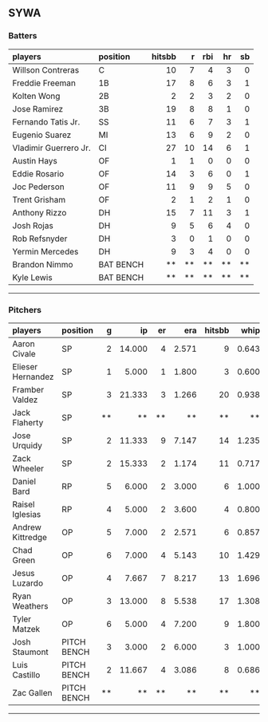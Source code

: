 ## SYWA

### Batters

 
|players               |position  | hitsbb|  r| rbi| hr| sb| 
|:---------------------|:---------|------:|--:|---:|--:|--:| 
|Willson Contreras     |C         |     10|  7|   4|  3|  0| 
|Freddie Freeman       |1B        |     17|  8|   6|  3|  1| 
|Kolten Wong           |2B        |      2|  2|   3|  2|  0| 
|Jose Ramirez          |3B        |     19|  8|   8|  1|  0| 
|Fernando Tatis Jr.    |SS        |     11|  6|   7|  3|  1| 
|Eugenio Suarez        |MI        |     13|  6|   9|  2|  0| 
|Vladimir Guerrero Jr. |CI        |     27| 10|  14|  6|  1| 
|Austin Hays           |OF        |      1|  1|   0|  0|  0| 
|Eddie Rosario         |OF        |     14|  3|   6|  0|  1| 
|Joc Pederson          |OF        |     11|  9|   9|  5|  0| 
|Trent Grisham         |OF        |      2|  1|   2|  1|  0| 
|Anthony Rizzo         |DH        |     15|  7|  11|  3|  1| 
|Josh Rojas            |DH        |      9|  5|   6|  4|  0| 
|Rob Refsnyder         |DH        |      3|  0|   1|  0|  0| 
|Yermin Mercedes       |DH        |      9|  3|   4|  0|  0| 
|Brandon Nimmo         |BAT BENCH |     **| **|  **| **| **| 
|Kyle Lewis            |BAT BENCH |     **| **|  **| **| **| 


* * *

### Pitchers

 
|players           |position    |  g|     ip| er|   era| hitsbb|  whip| so|  w| sv| 
|:-----------------|:-----------|--:|------:|--:|-----:|------:|-----:|--:|--:|--:| 
|Aaron Civale      |SP          |  2| 14.000|  4| 2.571|      9| 0.643| 15|  2|  0| 
|Elieser Hernandez |SP          |  1|  5.000|  1| 1.800|      3| 0.600|  6|  0|  0| 
|Framber Valdez    |SP          |  3| 21.333|  3| 1.266|     20| 0.938| 20|  3|  0| 
|Jack Flaherty     |SP          | **|     **| **|    **|     **|    **| **| **| **| 
|Jose Urquidy      |SP          |  2| 11.333|  9| 7.147|     14| 1.235| 13|  0|  0| 
|Zack Wheeler      |SP          |  2| 15.333|  2| 1.174|     11| 0.717| 20|  0|  0| 
|Daniel Bard       |RP          |  5|  6.000|  2| 3.000|      6| 1.000|  9|  0|  4| 
|Raisel Iglesias   |RP          |  4|  5.000|  2| 3.600|      4| 0.800|  9|  1|  2| 
|Andrew Kittredge  |OP          |  5|  7.000|  2| 2.571|      6| 0.857|  8|  0|  0| 
|Chad Green        |OP          |  6|  7.000|  4| 5.143|     10| 1.429|  8|  0|  0| 
|Jesus Luzardo     |OP          |  4|  7.667|  7| 8.217|     13| 1.696|  9|  1|  0| 
|Ryan Weathers     |OP          |  3| 13.000|  8| 5.538|     17| 1.308|  7|  1|  0| 
|Tyler Matzek      |OP          |  6|  5.000|  4| 7.200|      9| 1.800|  6|  0|  0| 
|Josh Staumont     |PITCH BENCH |  3|  3.000|  2| 6.000|      3| 1.000|  3|  0|  0| 
|Luis Castillo     |PITCH BENCH |  2| 11.667|  4| 3.086|      8| 0.686| 12|  1|  0| 
|Zac Gallen        |PITCH BENCH | **|     **| **|    **|     **|    **| **| **| **| 


* * *


